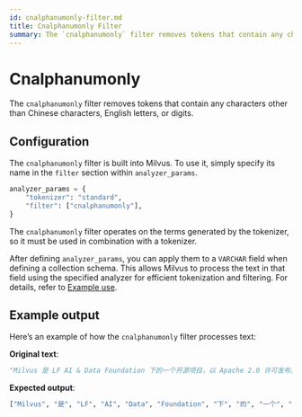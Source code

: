 ```yaml
---
id: cnalphanumonly-filter.md
title: Cnalphanumonly​ Filter
summary: The `cnalphanumonly` filter removes tokens that contain any characters other than Chinese characters, English letters, or digits.​
---
```


# Cnalphanumonly​

The `cnalphanumonly` filter removes tokens that contain any characters other than Chinese characters, English letters, or digits.​

## Configuration​

The `cnalphanumonly` filter is built into Milvus. To use it, simply specify its name in the `filter` section within `analyzer_params`.​

```Python
analyzer_params = {​
    "tokenizer": "standard",​
    "filter": ["cnalphanumonly"],​
}​

```

The `cnalphanumonly` filter operates on the terms generated by the tokenizer, so it must be used in combination with a tokenizer.

After defining `analyzer_params`, you can apply them to a `VARCHAR` field when defining a collection schema. This allows Milvus to process the text in that field using the specified analyzer for efficient tokenization and filtering. For details, refer to [Example use](analyzer-overview.md).​

## Example output​

Here’s an example of how the `cnalphanumonly` filter processes text:​

**Original text**:​

```Python
"Milvus 是 LF AI & Data Foundation 下的一个开源项目，以 Apache 2.0 许可发布。"​
```

**Expected output**:​

```Python
["Milvus", "是", "LF", "AI", "Data", "Foundation", "下", "的", "一个", "开源", "项目", "以", "Apache", "2.0", "许可", "发布"]​
```